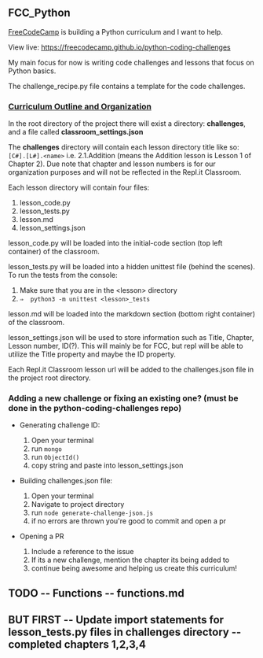 ## FCC_Python

[FreeCodeCamp](https://www.freecodecamp.com) is building a Python curriculum and I want to help.  

View live: https://freecodecamp.github.io/python-coding-challenges

My main focus for now is writing code challenges and lessons that focus on Python basics.  

The challenge_recipe.py file contains a template for the code challenges.  

### [Curriculum Outline and Organization](https://github.com/freeCodeCamp/python-coding-challenges/issues/8)

In the root directory of the project there will exist a directory: **challenges**, and a file called **classroom_settings.json**

The **challenges** directory will contain each lesson directory title like so: `[C#].[L#].<name>` i.e. 2.1.Addition (means the Addition lesson is Lesson 1 of Chapter 2).
Due note that chapter and lesson numbers is for our organization purposes and will not be reflected in the Repl.it Classroom.

Each lesson directory will contain four files:

1. lesson_code.py
2. lesson_tests.py
3. lesson.md
4. lesson_settings.json  

lesson_code.py will be loaded into the initial-code section (top left container) of the classroom.

lesson_tests.py will be loaded into a hidden unittest file (behind the scenes).   
To run the tests from the console:
1. Make sure that you are in the \<lesson> directory
2. `⇒  python3 -m unittest <lesson>_tests`

lesson.md will be loaded into the markdown section (bottom right container) of the classroom.

lesson_settings.json will be used to store information such as Title, Chapter, Lesson number, ID(?). This will mainly be for FCC, but repl will be able to utilize the Title property and maybe the ID property.

Each Repl.it Classroom lesson url will be added to the challenges.json file in the project root directory.

### Adding a new challenge or fixing an existing one? (must be done in the python-coding-challenges repo)

- Generating challenge ID:
  1. Open your terminal
  2. run `mongo`
  3. run `ObjectId()`
  4. copy string and paste into lesson_settings.json

- Building challenges.json file:
  1. Open your terminal
  2. Navigate to project directory
  3. run `node generate-challenge-json.js`
  4. if no errors are thrown you're good to commit and open a pr

- Opening a PR
  1. Include a reference to the issue
  2. If its a new challenge, mention the chapter its being added to
  3. continue being awesome and helping us create this curriculum!

## TODO -- Functions -- functions.md

## BUT FIRST -- Update import statements for lesson_tests.py files in challenges directory -- completed chapters 1,2,3,4
